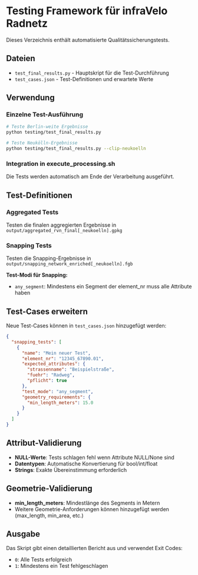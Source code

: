 # Testing Framework für infraVelo Radnetz

Dieses Verzeichnis enthält automatisierte Qualitätssicherungstests.

## Dateien

- `test_final_results.py` - Hauptskript für die Test-Durchführung
- `test_cases.json` - Test-Definitionen und erwartete Werte

## Verwendung

### Einzelne Test-Ausführung
```bash
# Teste Berlin-weite Ergebnisse
python testing/test_final_results.py

# Teste Neukölln-Ergebnisse  
python testing/test_final_results.py --clip-neukoelln
```

### Integration in execute_processing.sh
Die Tests werden automatisch am Ende der Verarbeitung ausgeführt.

## Test-Definitionen

### Aggregated Tests
Testen die finalen aggregierten Ergebnisse in `output/aggregated_rvn_final[_neukoelln].gpkg`

### Snapping Tests
Testen die Snapping-Ergebnisse in `output/snapping_network_enriched[_neukoelln].fgb`

**Test-Modi für Snapping:**
- `any_segment`: Mindestens ein Segment der element_nr muss alle Attribute haben

## Test-Cases erweitern

Neue Test-Cases können in `test_cases.json` hinzugefügt werden:

```json
{
  "snapping_tests": [
    {
      "name": "Mein neuer Test",
      "element_nr": "12345_67890.01", 
      "expected_attributes": {
        "strassenname": "Beispielstraße",
        "fuehr": "Radweg",
        "pflicht": true
      },
      "test_mode": "any_segment",
      "geometry_requirements": {
        "min_length_meters": 15.0
      }
    }
  ]
}
```

## Attribut-Validierung

- **NULL-Werte**: Tests schlagen fehl wenn Attribute NULL/None sind
- **Datentypen**: Automatische Konvertierung für bool/int/float
- **Strings**: Exakte Übereinstimmung erforderlich

## Geometrie-Validierung

- **min_length_meters**: Mindestlänge des Segments in Metern
- Weitere Geometrie-Anforderungen können hinzugefügt werden (max_length, min_area, etc.)

## Ausgabe

Das Skript gibt einen detaillierten Bericht aus und verwendet Exit Codes:
- `0`: Alle Tests erfolgreich
- `1`: Mindestens ein Test fehlgeschlagen
